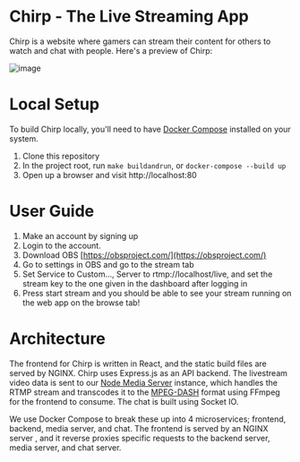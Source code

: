 # Chirp - The Live Streaming App

Chirp is a website where gamers can stream their content for others to watch and chat with people. Here's a preview of Chirp:

![image](https://user-images.githubusercontent.com/19651696/116012311-ce34bd00-a5f7-11eb-9930-1494940620a0.png)

# Local Setup
To build Chirp locally, you'll need to have [Docker Compose](https://docs.docker.com/compose/install/) installed on your system.
1) Clone this repository
2) In the project root, run ```make buildandrun```, or ```docker-compose --build up```
3) Open up a browser and visit http://localhost:80

# User Guide
1) Make an account by signing up
2) Login to the account.
3) Download OBS [https://obsproject.com/](https://obsproject.com/)
4) Go to settings in OBS and go to the stream tab
5) Set Service to Custom..., Server to rtmp://localhost/live, and set the stream key to the one given in the dashboard after logging in
6) Press start stream and you should be able to see your stream running on the web app on the browse tab!

# Architecture

The frontend for Chirp is written in React, and the static build files are served by NGINX. Chirp uses Express.js as an API backend. The livestream video data is sent to our [Node Media Server](https://github.com/illuspas/Node-Media-Server) instance, which handles the RTMP stream and transcodes it to the [MPEG-DASH](https://en.wikipedia.org/wiki/Dynamic_Adaptive_Streaming_over_HTTP)  format using FFmpeg for the frontend to consume. The chat is built using Socket IO. 

We use Docker Compose to break these up into 4 microservices; frontend, backend, media server, and chat. The frontend is served by an NGINX server , and it reverse proxies specific requests to the backend server, media server, and chat server.
